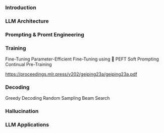 ### Introduction


### LLM Architecture

### Prompting & Promt Engineering

### Training
Fine-Tuning
Parameter-Efficient Fine-Tuning using 🤗 PEFT
Soft Prompting
Continual Pre-Training

https://proceedings.mlr.press/v202/geiping23a/geiping23a.pdf

### Decoding
Greedy Decoding
Random Sampling
Beam Search

### Hallucination


### LLM Applications
